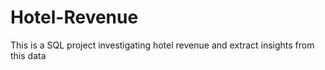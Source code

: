 # Hotel-Revenue
This is a SQL project investigating hotel revenue and extract insights from this data
